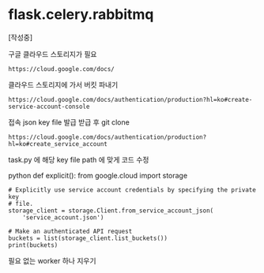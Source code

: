 # flask.celery.rabbitmq

[작성중]

구글 클라우드 스토리지가 필요

    https://cloud.google.com/docs/

클라우드 스토리지에 가서 버킷 파내기
    

    https://cloud.google.com/docs/authentication/production?hl=ko#create-service-account-console

    
접속 json key file 발급 받급 후 git clone
    

    https://cloud.google.com/docs/authentication/production?hl=ko#create_service_account

    
    
task.py 에 해당 key file path 에 맞게 코드 수정
    
python
    def explicit():
    from google.cloud import storage

    # Explicitly use service account credentials by specifying the private key
    # file.
    storage_client = storage.Client.from_service_account_json(
        'service_account.json')

    # Make an authenticated API request
    buckets = list(storage_client.list_buckets())
    print(buckets)
        

    
필요 없는 worker 하나 지우기
    
    
